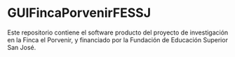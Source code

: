 # GUIFincaPorvenirFESSJ
Este repositorio contiene el software producto del proyecto de investigación en la Finca el Porvenir, y financiado por la Fundación de Educación Superior San José.
